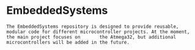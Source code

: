 # EmbeddedSystems
    The EmbeddedSystems repository is designed to provide reusable, modular code for different microcontroller projects. At the moment, the main project focuses on       the Atmega32, but additional microcontrollers will be added in the future.

